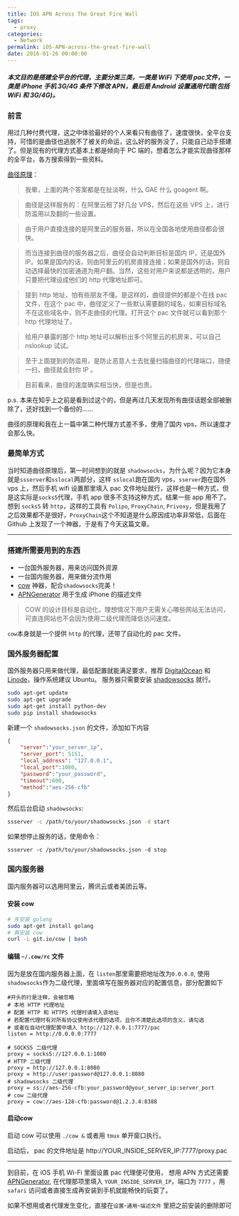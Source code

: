 ```yaml
---
title: IOS APN Across The Great Fire Wall
tags:
  - proxy
categories:
  - Network
permalink: iOS-APN-across-the-great-fire-wall
date: 2016-01-26 00:00:00
---
```


##### 本文目的是搭建全平台的代理，主要分类三类，一类是 WiFi 下使用 pac文件，一类是 iPhone 手机 3G/4G 条件下修改 APN，最后是 Android 设置通用代理(包括 WiFi 和 3G/4G)。

### 前言
用过几种付费代理，这之中体验最好的个人来看只有曲径了，速度很快，全平台支持，可惜的是曲径也逃脱不了被关的命运，这么好的服务没了，只能自己动手搭建了。但是现有的代理方式基本上都是倾向于 PC 端的，想着怎么才能实现曲径那样的全平台，各方搜索得到一些资料。

[曲径原理](http://www.duanzhihu.com/answer/6725567)：
>我晕，上面的两个答案都是在扯淡啊，什么 GAE 什么 goagent 啊。

>曲径是这样服务的：在阿里云租了好几台 VPS，然后在这些 VPS 上，进行防滥用以及翻的一些设置。

>由于用户直接连接的是阿里云的服务器，所以在全国各地使用曲径都会很快。

>而当连接到曲径的服务器之后，曲径会自动判断目标是国内 IP，还是国外 IP。如果是国内的话，则由阿里云的机房直接连接；如果是国外的话，则自动选择最快的加密通道为用户翻。当然，这些对用户来说都是透明的，用户只要把代理设成他们的 http 代理地址即可。

>提到 http 地址，怕有些朋友不懂。是这样的，曲径提供的都是个在线 pac 文件，在这个 pac 中，曲径定义了一些默认需要翻的域名，如果目标域名不在这些域名中，则不走曲径的代理。打开这个 pac 文件就可以看到那个 http 代理地址了。

>给用户暴露的那个 http 地址可以解析出多个阿里云的机房来，可以自己 nslookup 试试。

>至于上面提到的防滥用，是防止恶意人士去批量扫描曲径的代理端口，随便一扫，曲径就会封你 IP 。

>目前看来，曲径的速度确实相当快，但是也贵。

p.s. 本来在知乎上之前是看到过这个的，但是再过几天发现所有曲径话题全部被删除了，还好找到一个备份的......

曲径的原理和我在上一篇中第二种代理方式差不多，使用了国内 vps，所以速度才会那么快。

### 最简单方式
当时知道曲径原理后，第一时间想到的就是 `shadowsocks`，为什么呢？因为它本身就是`ssserver`和`sslocal`两部分，这样 `sslocal`跑在国内 vps，`sserver`跑在国外 vps 上，然后手机 wifi 设置那里填入 pac 文件地址就行，这样也是一种方式，但是这实际是`socks5`代理，手机 app 很多不支持这种方式，结果一些 app 用不了。想到 `socks5` 转 `http`，这样的工具有 `Polipo`, `ProxyChain`, `Privoxy`，但是我用了之后效果都不是很好，`ProxyChain`这个不知道是什么原因成功率非常低，后面在 Github 上发现了一个神器，于是有了今天这篇文章。

---------
### 搭建所需要用到的东西

- 一台国外服务器，用来访问国外资源
- 一台国内服务器，用来做分流作用
- [cow](https://github.com/cyfdecyf/cow) 神器，配合`shadowsocks`完美！
- [APNGenerator](https://github.com/mapleray/APNGenerator) 用于生成 iPhone 的描述文件

>COW 的设计目标是自动化，理想情况下用户无需关心哪些网站无法访问，可直连网站也不会因为使用二级代理而降低访问速度。

`cow`本身就是一个提供 `http` 的代理，还带了自动化的 pac 文件。

### 国外服务器配置

国外服务器只用来做代理，最低配置就能满足要求，推荐 [DigitalOcean](https://m.do.co/c/8bcb79b8d4c8) 和 [Linode](https://www.linode.com/?r=1d3570963c5037174d082ef89f240a41379cd9d4)，操作系统建议 Ubuntu。
服务器只需要安装 [shadowsocks](https://shadowsocks.org/en/index.html) 就行。

```bash
sudo apt-get update
sudo apt-get upgrade
sudo apt-get install python-dev
sudo pip install shadowsocks
```	
新建一个 `shadowsocks.json` 的文件，添加如下内容

```json
{
    "server":"your_server_ip",
    "server_port": 5151,
    "local_address": "127.0.0.1",
    "local_port":1080,
    "password":"your_password",
    "timeout":600,
    "method":"aes-256-cfb"
}
```

然后后台启动 `shadowsocks`:

```bash
ssserver -c /path/to/your/shadowsocks.json -d start
```

如果想停止服务的话，使用命令：

```shell
ssserver -c /path/to/your/shadowsocks.json -d stop
```

### 国内服务器

国内服务器可以选用阿里云，腾讯云或者美团云等。

#### 安装 cow

```bash
# 先安装 golang
sudo apt-get install golang
# 再安装 cow
curl -L git.io/cow | bash
```
#### 编辑 `~/.cow/rc` 文件

因为是放在国内服务器上面，在 `listen`那里需要把地址改为`0.0.0.0`, 使用`shadowsocks`作为二级代理，里面填写在服务器对应的配置信息，部分配置如下

```
#开头的行是注释，会被忽略
# 本地 HTTP 代理地址
# 配置 HTTP 和 HTTPS 代理时请填入该地址
# 若配置代理时有对所有协议使用该代理的选项，且你不清楚此选项的含义，请勾选
# 或者在自动代理配置中填入 http://127.0.0.1:7777/pac
listen = http://0.0.0.0:7777

# SOCKS5 二级代理
proxy = socks5://127.0.0.1:1080
# HTTP 二级代理
proxy = http://127.0.0.1:8080
proxy = http://user:password@127.0.0.1:8080
# shadowsocks 二级代理
proxy = ss://aes-256-cfb:your_password@your_server_ip:server_port
# cow 二级代理
proxy = cow://aes-128-cfb:password@1.2.3.4:8388
```

#### 启动cow
启动 cow 可以使用 `./cow &` 或者用 `tmux` 单开窗口执行。

启动后， pac 的文件地址是 http://YOUR_INSIDE_SERVER_IP:7777/proxy.pac

-------------------

到目前，在 iOS 手机 Wi-Fi 里面设置 pac 代理便可使用， 想用 APN 方式还需要 [APNGenerator](https://github.com/mapleray/APNGenerator), 在代理那项里填入 `YOUR_INSIDE_SERVER_IP`，端口为 `7777` ，用 `safari` 访问或者直接生成再安装到手机就能畅快的玩耍了。

如果不想用或者代理发生变化，直接在`设置`-`通用`-`描述文件` 里把之前安装的删除即可




